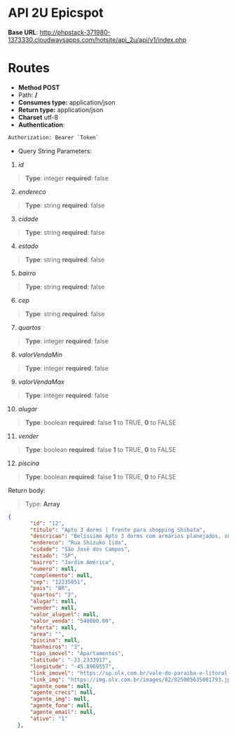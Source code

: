 # API 2U Epicspot

**Base URL**: http://phpstack-371980-1373330.cloudwaysapps.com/hotsite/api_2u/api/v1/index.php

# Routes

 - **Method POST**
 - Path: **/**
 - **Consumes type:** application/json
 - **Return type:** application/json
 - **Charset** utf-8
 - **Authentication**: 
```html
Authorization: Bearer `Token`
``` 
 - Query String Parameters:
 1. *id*

>  **Type**: integer  **required**: false
 2. *endereco*
> **Type**: string  **required**: false
 3. *cidade*
>  **Type**: string  **required**: false
 4. *estado*
> **Type**: string  **required**: false
 5. *bairro*
>  **Type**: string  **required**: false
 6. *cep*
>  **Type**: string  **required**: false
 7. *quartos*
>  **Type**: integer  **required**: false
 8. *valorVendaMin*
>   **Type**: integer  **required**: false
 9. *valorVendaMax*
>   **Type**: integer  **required**: false
 10. *alugar*
>   **Type**: boolean  **required**: false  **1** to TRUE, **0** to
> FALSE
 11. *vender*
>    **Type**: boolean  **required**: false  **1** to TRUE, **0** to
> FALSE
 12. *piscina*
>    **Type**: boolean  **required**: false  **1** to TRUE, **0** to
> FALSE

 Return body:
> Type: **Array**

 ```json
 {
        "id": "12",
        "titulo": "Apto 3 dorms | frente para shopping Shibata",
        "descricao": "Belíssimo Apto 3 dorms com armários planejados, suite, sala dois ambientes, ar condicionado, cozinha com armários planejados, lavabo, wc social, varanda gourmet, 2 vagas de garagem  Excelente localização em frente ao Shopping Shibata, fácil acesso a Dutra e Anel Viário.  Estuda-se permuta de menor valor.  Cauane Ribeiro| Corretora de Imóveis | Creci 199.892-F  (12) <a href=\"#\" class=\"sc-57pm5w-0 XtcoW\">9971... ver número</a> (WhatsApp 24h)",
        "endereco": "Rua Shizuko Iida",
        "cidade": "São José dos Campos",
        "estado": "SP",
        "bairro": "Jardim América",
        "numero": null,
        "complemento": null,
        "cep": "12235051",
        "pais": "BR",
        "quartos": "3",
        "alugar": null,
        "vender": null,
        "valor_aluguel": null,
        "valor_venda": "540000.00",
        "oferta": null,
        "area": "",
        "piscina": null,
        "banheiros": "3",
        "tipo_imovel": "Apartamentos",
        "latitude": "-23.2333917",
        "longitude": "-45.8969557",
        "link_imovel": "https://sp.olx.com.br/vale-do-paraiba-e-litoral-norte/imoveis/apto-3-dorms-frente-para-shopping-shibata-741277086",
        "link_img": "https://img.olx.com.br/images/82/825005635001793.jpg",
        "agente_nome": null,
        "agente_creci": null,
        "agente_img": null,
        "agente_fone": null,
        "agente_email": null,
        "ativo": "1"
    },
 ```

<!--stackedit_data:
eyJwcm9wZXJ0aWVzIjoiZXh0ZW5zaW9uczpcbiAgcHJlc2V0Oi
BnZm1cbiIsImhpc3RvcnkiOls5OTI2MjMxNzQsLTExMTE5NDI3
MDcsLTU5Nzc2MDQ1LC01MDQ2Mjg4LC04NjQ1MzE0MzAsMTY0OT
IxMTE5Miw3NjYwMjE3MThdfQ==
-->